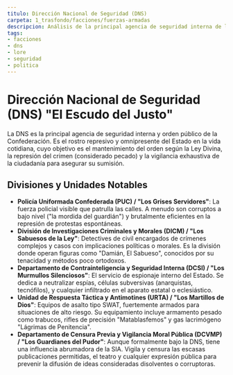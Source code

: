 ```yaml
---
titulo: Dirección Nacional de Seguridad (DNS)
carpeta: 1_trasfondo/facciones/fuerzas-armadas
descripcion: Análisis de la principal agencia de seguridad interna de la Confederación, el rostro represivo y omnipresente del Estado en la vida cotidiana de los ciudadanos.
tags:
- facciones
- dns
- lore
- seguridad
- politica
---
```


# Dirección Nacional de Seguridad (DNS) "El Escudo del Justo"

La DNS es la principal agencia de seguridad interna y orden público de la Confederación. Es el rostro represivo y omnipresente del Estado en la vida cotidiana, cuyo objetivo es el mantenimiento del orden según la Ley Divina, la represión del crimen (considerado pecado) y la vigilancia exhaustiva de la ciudadanía para asegurar su sumisión.

## Divisiones y Unidades Notables

- **Policía Uniformada Confederada (PUC) / "Los Grises Servidores"**: La fuerza policial visible que patrulla las calles. A menudo son corruptos a bajo nivel ("la mordida del guardián") y brutalmente eficientes en la represión de protestas espontáneas.
- **División de Investigaciones Criminales y Morales (DICM) / "Los Sabuesos de la Ley"**: Detectives de civil encargados de crímenes complejos y casos con implicaciones políticas o morales. Es la división donde operan figuras como "Damián, El Sabueso", conocidos por su tenacidad y métodos poco ortodoxos.
- **Departamento de Contrainteligencia y Seguridad Interna (DCSI) / "Los Murmullos Silenciosos"**: El servicio de espionaje interno del Estado. Se dedica a neutralizar espías, células subversivas (anarquistas, tecnófilos), y cualquier infiltrado en el aparato estatal o eclesiástico.
- **Unidad de Respuesta Táctica y Antimotines (URTA) / "Los Martillos de Dios"**: Equipos de asalto tipo SWAT, fuertemente armados para situaciones de alto riesgo. Su equipamiento incluye armamento pesado como trabucos, rifles de precisión "Matablasfemos" y gas lacrimógeno "Lágrimas de Penitencia".
- **Departamento de Censura Previa y Vigilancia Moral Pública (DCVMP) / "Los Guardianes del Pudor"**: Aunque formalmente bajo la DNS, tiene una influencia abrumadora de la SIA. Vigila y censura las escasas publicaciones permitidas, el teatro y cualquier expresión pública para prevenir la difusión de ideas consideradas disolventes o corruptoras. 